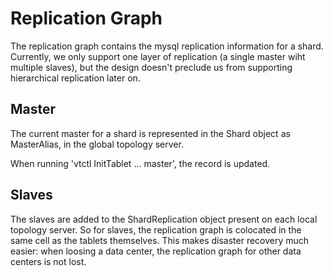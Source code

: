# Replication Graph

The replication graph contains the mysql replication information for a shard. Currently, we only support one layer
of replication (a single master wiht multiple slaves), but the design doesn't preclude us from supporting
hierarchical replication later on.

## Master

The current master for a shard is represented in the Shard object as MasterAlias, in the global topology server.

When running 'vtctl InitTablet ... master', the record is updated.

## Slaves

The slaves are added to the ShardReplication object present on each local topology server. So for slaves, the
replication graph is colocated in the same cell as the tablets themselves. This makes disaster recovery much easier:
when loosing a data center, the replication graph for other data centers is not lost.
